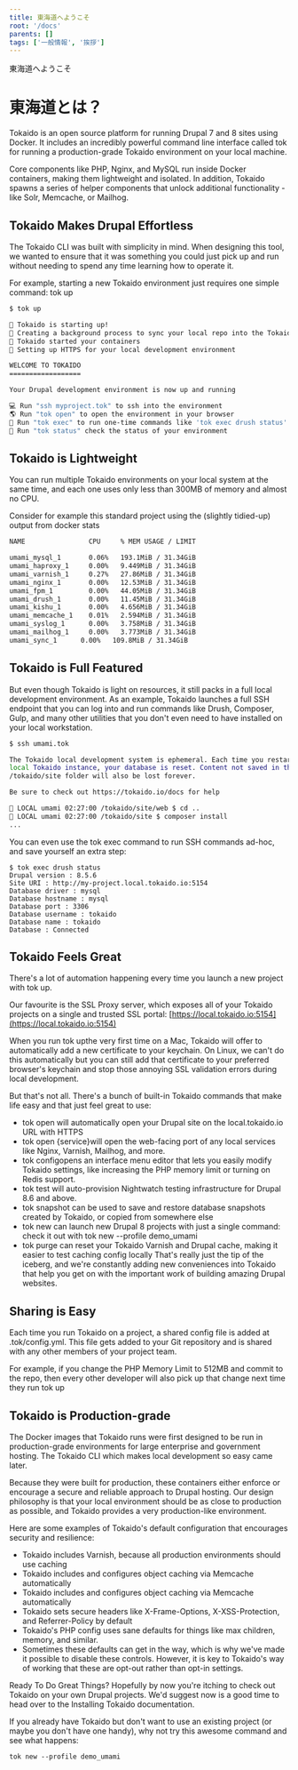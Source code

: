 ```yaml
---
title: 東海道へようこそ
root: '/docs'
parents: []
tags: ['一般情報', '挨拶']
---
```


東海道へようこそ

# 東海道とは？

Tokaido is an open source platform for running Drupal 7 and 8 sites using Docker. It includes an incredibly powerful command line interface called tok for running a production-grade Tokaido environment on your local machine.

Core components like PHP, Nginx, and MySQL run inside Docker containers, making them lightweight and isolated. In addition, Tokaido spawns a series of helper components that unlock additional functionality - like Solr, Memcache, or Mailhog.

## Tokaido Makes Drupal Effortless

The Tokaido CLI was built with simplicity in mind. When designing this tool, we wanted to ensure that it was something you could just pick up and run without needing to spend any time learning how to operate it.

For example, starting a new Tokaido environment just requires one simple command: tok up

```sh
$ tok up

🚀 Tokaido is starting up!
🔄 Creating a background process to sync your local repo into the Tokaido environment
🚅 Tokaido started your containers
🔐 Setting up HTTPS for your local development environment

WELCOME TO TOKAIDO
==================

Your Drupal development environment is now up and running

💻 Run "ssh myproject.tok" to ssh into the environment
🌎 Run "tok open" to open the environment in your browser
👀 Run "tok exec" to run one-time commands like 'tok exec drush status'
🤔 Run "tok status" check the status of your environment
```

## Tokaido is Lightweight

You can run multiple Tokaido environments on your local system at the same time, and each one uses only less than 300MB of memory and almost no CPU.

Consider for example this standard project using the (slightly tidied-up) output from docker stats

```sh
NAME                CPU     % MEM USAGE / LIMIT

umami_mysql_1       0.06%   193.1MiB / 31.34GiB
umami_haproxy_1     0.00%   9.449MiB / 31.34GiB
umami_varnish_1     0.27%   27.86MiB / 31.34GiB
umami_nginx_1       0.00%   12.53MiB / 31.34GiB
umami_fpm_1         0.00%   44.05MiB / 31.34GiB
umami_drush_1       0.00%   11.45MiB / 31.34GiB
umami_kishu_1       0.00%   4.656MiB / 31.34GiB
umami_memcache_1    0.01%   2.594MiB / 31.34GiB
umami_syslog_1      0.00%   3.758MiB / 31.34GiB
umami_mailhog_1     0.00%   3.773MiB / 31.34GiB
umami_sync_1      0.00%   109.8MiB / 31.34GiB
```

## Tokaido is Full Featured

But even though Tokaido is light on resources, it still packs in a full local development environment. As an example, Tokaido launches a full SSH endpoint that you can log into and run commands like Drush, Composer, Gulp, and many other utilities that you don't even need to have installed on your local workstation.

```sh
$ ssh umami.tok

The Tokaido local development system is ephemeral. Each time you restart the
local Tokaido instance, your database is reset. Content not saved in the
/tokaido/site folder will also be lost forever.

Be sure to check out https://tokaido.io/docs for help

🚅 LOCAL umami 02:27:00 /tokaido/site/web $ cd ..
🚅 LOCAL umami 02:27:00 /tokaido/site $ composer install
...
```

You can even use the tok exec command to run SSH commands ad-hoc, and save yourself an extra step:

```
$ tok exec drush status
Drupal version : 8.5.6
Site URI : http://my-project.local.tokaido.io:5154
Database driver : mysql
Database hostname : mysql
Database port : 3306
Database username : tokaido
Database name : tokaido
Database : Connected
```

## Tokaido Feels Great

There's a lot of automation happening every time you launch a new project with tok up.

Our favourite is the SSL Proxy server, which exposes all of your Tokaido projects on a single and trusted SSL portal: [https://local.tokaido.io:5154](https://local.tokaido.io:5154)

When you run tok upthe very first time on a Mac, Tokaido will offer to automatically add a new certificate to your keychain. On Linux, we can't do this automatically but you can still add that certificate to your preferred browser's keychain and stop those annoying SSL validation errors during local development.

But that's not all. There's a bunch of built-in Tokaido commands that make life easy and that just feel great to use:

- tok open will automatically open your Drupal site on the local.tokaido.io URL with HTTPS
- tok open {service}will open the web-facing port of any local services like Nginx, Varnish, Mailhog, and more.
- tok configopens an interface menu editor that lets you easily modify Tokaido settings, like increasing the PHP memory limit or turning on Redis support.
- tok test will auto-provision Nightwatch testing infrastructure for Drupal 8.6 and above.
- tok snapshot can be used to save and restore database snapshots created by Tokaido, or copied from somewhere else
- tok new can launch new Drupal 8 projects with just a single command: check it out with tok new --profile demo_umami
- tok purge can reset your Tokaido Varnish and Drupal cache, making it easier to test caching config locally
  That's really just the tip of the iceberg, and we're constantly adding new conveniences into Tokaido that help you get on with the important work of building amazing Drupal websites.

## Sharing is Easy

Each time you run Tokaido on a project, a shared config file is added at .tok/config.yml. This file gets added to your Git repository and is shared with any other members of your project team.

For example, if you change the PHP Memory Limit to 512MB and commit to the repo, then every other developer will also pick up that change next time they run tok up

## Tokaido is Production-grade

The Docker images that Tokaido runs were first designed to be run in production-grade environments for large enterprise and government hosting. The Tokaido CLI which makes local development so easy came later.

Because they were built for production, these containers either enforce or encourage a secure and reliable approach to Drupal hosting. Our design philosophy is that your local environment should be as close to production as possible, and Tokaido provides a very production-like environment.

Here are some examples of Tokaido's default configuration that encourages security and resilience:

- Tokaido includes Varnish, because all production environments should use caching
- Tokaido includes and configures object caching via Memcache automatically
- Tokaido includes and configures object caching via Memcache automatically
- Tokaido sets secure headers like X-Frame-Options, X-XSS-Protection, and Referrer-Policy by default
- Tokaido's PHP config uses sane defaults for things like max children, memory, and similar.
- Sometimes these defaults can get in the way, which is why we've made it possible to disable these controls. However, it is key to Tokaido's way of working that these are opt-out rather than opt-in settings.

Ready To Do Great Things?
Hopefully by now you're itching to check out Tokaido on your own Drupal projects. We'd suggest now is a good time to head over to the Installing Tokaido documentation.

If you already have Tokaido but don't want to use an existing project (or maybe you don't have one handy), why not try this awesome command and see what happens:

`tok new --profile demo_umami`
